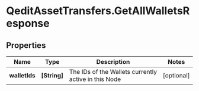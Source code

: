 # QeditAssetTransfers.GetAllWalletsResponse

## Properties
Name | Type | Description | Notes
------------ | ------------- | ------------- | -------------
**walletIds** | **[String]** | The IDs of the Wallets currently active in this Node | [optional] 


